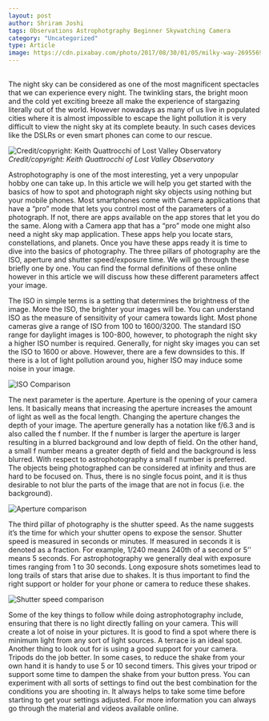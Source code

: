 ```yaml
---
layout: post
author: Shriram Joshi
tags: Observations Astrophotgraphy Beginner Skywatching Camera
category: "Uncategorized"
type: Article
image: https://cdn.pixabay.com/photo/2017/08/30/01/05/milky-way-2695569_1280.jpg
---
```

\
The night sky can be considered as one of the most magnificent spectacles that we can experience every night. The twinkling stars, the bright moon and the cold yet exciting breeze all make the experience of stargazing literally out of the world. However nowadays as many of us live in populated cities where it is almost impossible to escape the light pollution it is very difficult to view the night sky at its complete beauty. In such cases devices like the DSLRs or even smart phones can come to our rescue.

![Credit/copyright: Keith Quattrocchi of Lost Valley Observatory](https://cdn.pixabay.com/photo/2017/08/30/01/05/milky-way-2695569_1280.jpg)
\
*Credit/copyright: Keith Quattrocchi of Lost Valley Observatory*

Astrophotography is one of the most interesting, yet a very unpopular hobby one can take up. In this article we will help you get started with the basics of how to spot and photograph night sky objects using nothing but your mobile phones. Most smartphones come with Camera applications that have a “pro” mode that lets you control most of the parameters of a photograph. If not, there are apps available on the app stores that let you do the same. Along with a Camera app that has a “pro” mode one might also need a night sky map application. These apps help you locate stars, constellations, and planets. Once you have these apps ready it is time to dive into the basics of photography. The three pillars of photography are the ISO, aperture and shutter speed/exposure time. We will go through these briefly one by one. You can find the formal definitions of these online however in this article we will discuss how these different parameters affect your image.

The ISO in simple terms is a setting that determines the brightness of the image. More the ISO, the brighter your images will be. You can understand ISO as the measure of sensitivity of your camera towards light. Most phone cameras give a range of ISO from 100 to 1600/3200. The standard ISO range for daylight images is 100-800, however, to photograph the night sky a higher ISO number is required. Generally, for night sky images you can set the ISO to 1600 or above. However, there are a few downsides to this. If there is a lot of light pollution around you, higher ISO may induce some noise in your image.

![ISO Comparison](https://i.imgur.com/lnh5a5h.jpeg)

The next parameter is the aperture. Aperture is the opening of your camera lens. It basically means that increasing the aperture increases the amount of light as well as the focal length. Changing the aperture changes the depth of your image. The aperture generally has a notation like f/6.3 and is also called the f number. If the f number is larger the aperture is larger resulting in a blurred background and low depth of field. On the other hand, a small f number means a greater depth of field and the background is less blurred. With respect to astrophotography a small f number is preferred. The objects being photographed can be considered at infinity and thus are hard to be focused on. Thus, there is no single focus point, and it is thus desirable to not blur the parts of the image that are not in focus (i.e. the background).

![Aperture comparison](https://i.imgur.com/Xr2ly5K.jpeg)

The third pillar of photography is the shutter speed. As the name suggests it’s the time for which your shutter opens to expose the sensor. Shutter speed is measured in seconds or minutes. If measured in seconds it is denoted as a fraction. For example, 1/240 means 240th of a second or 5’’ means 5 seconds. For astrophotography we generally deal with exposure times ranging from 1 to 30 seconds. Long exposure shots sometimes lead to long trails of stars that arise due to shakes. It is thus important to find the right support or holder for your phone or camera to reduce these shakes.

![Shutter speed comparison](https://i.imgur.com/vkOHDaW.jpeg)

Some of the key things to follow while doing astrophotography include, ensuring that there is no light directly falling on your camera. This will create a lot of noise in your pictures. It is good to find a spot where there is minimum light from any sort of light sources. A terrace is an ideal spot. Another thing to look out for is using a good support for your camera. Tripods do the job better. In some cases, to reduce the shake from your own hand it is handy to use 5 or 10 second timers. This gives your tripod or support some time to dampen the shake from your button press. You can experiment with all sorts of settings to find out the best combination for the conditions you are shooting in. It always helps to take some time before starting to get your settings adjusted. For more information you can always go through the material and videos available online.
